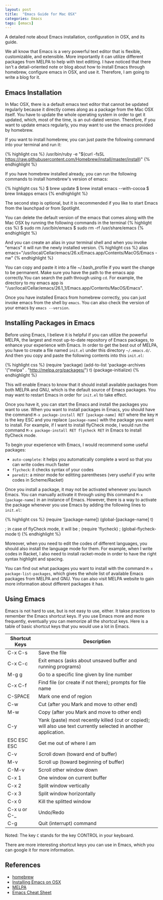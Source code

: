 ```yaml
---
layout: post
title:  "Emacs Guide for Mac OSX"
categories: Emacs
tags: [emacs]
---
```


A detailed note about Emacs installation, configuration in OSX, and its guide.

We all know that Emacs is a very powerful text editor that is flexible, customizable, and extensible. More importantly it can utilize different packages from MELPA to help with text editting. I have noticed that there isn't a detail-oriented note or blog about how to install Emacs through homebrew, configure emacs in OSX, and use it. Therefore, I am going to write a blog for it.

## Emacs Installation
In Mac OSX, there is a default emacs text editor that cannot be updated regularly because it directly comes along as a package from the Mac OSX itself. You have to update the whole operating system in order to get it updated, which, most of the time, is an out-dated version. Therefore, if you want to update emacs regularly, you may want to use the emacs provided by homebrew.

If you want to install homebrew, you can just paste the following command into your terminal and run it:

{% highlight css %}
/usr/bin/ruby -e "$(curl -fsSL https://raw.githubusercontent.com/Homebrew/install/master/install)"
{% endhighlight %}

If you have homebrew installed already, you can run the following commands to install homebrew's version of emacs:

{% highlight css %}
$ brew update
$ brew install emacs --with-cocoa
$ brew linkapps emacs
{% endhighlight %}

The second step is optional, but it is recommended if you like to start Emacs from the launchpad or from Spotlight.

You can delete the default version of the emacs that comes along with the Mac OSX by running the following commands in the terminal
{% highlight css %}
$ sudo rm /usr/bin/emacs
$ sudo rm -rf /usr/share/emacs
{% endhighlight %}

And you can create an alias in your terminal shell and when you invoke "emacs" it will run the newly installed version.
{% highlight css %}
alias emacs="/usr/local/Cellar/emacs/26.x/Emacs.app/Contents/MacOS/Emacs -nw"
{% endhighlight %}

You can copy and paste it into a file ~/.bash_profile if you want the change to be permanent. Make sure you have the path to the emacs app correctly.You can search the path through using `cd`. For example, the directory to my emacs app is "/usr/local/Cellar/emacs/26.1_1/Emacs.app/Contents/MacOS/Emacs".

Once you have installed Emacs from homebrew correctly, you can just invoke emacs from the shell by `emacs`. You can also check the version of your emacs by `emacs --version`.

## Installing Packages in Emacs

Before using Emacs, I believe it is helpful if you can utilize the powerful MELPA, the largest and most up-to-date repository of Emacs packages, to enhance your experience with Emacs. In order to get the best out of MELPA, you have to create a file named `init.el` under this directory `~/.emacs.d/`. And then you copy and paste the following contents into this `init.el`:

{% highlight css %}
(require 'package)
(add-to-list 'package-archives
             '("melpa" . "http://melpa.org/packages/")
             t)
(package-initialize)
{% endhighlight %}

This will enable Emacs to know that it should install available packages from both MELPA and GNU, which is the default source of Emacs packages. You may want to restart Emacs in order for `init.el` to take effect.

Once you have it, you can start the Emacs and install the packages you want to use. When you want to install packages in Emacs, you should have the command `M-x package-install RET [package-name] RET` where the key `M` is the key ESC and you replace `[package-name]` with the package you want to install. For example, if I want to install flyCheck mode, I would run the command `M-x package-install RET flycheck RET` in Emacs to install flyCheck mode.

To begin your experience with Emacs, I would recommend some useful packages:
* `auto-complete`: it helps you automatically complete a word so that you can write codes much faster
* `flycheck`: it checks syntax of your codes
* `paredit`: a minor mode for editting parentheses (very useful if you write codes in Scheme/Racket)

Once you install a package, it may not be activated whenever you launch Emacs. You can manually activate it through using this command `M-x [package-name]` in an instance of Emacs. However, there is a way to activate the package whenever you use Emacs by adding the following lines to `init.el`:

{% highlight css %}
(require '[package-name])
(global-[package-name] t)

; in case of flyCheck mode, it will be
; (require 'flycheck)
; (global-flycheck-mode t)
{% endhighlight %}

Moreover, when you need to edit the codes of different languages, you should also install the language mode for them. For example, when I write codes in Racket, I also need to install racket-mode in order to have the right syntax highlight and spacing.

You can find out what packages you want to install with the command `M-x package-list-packages`, which gives the whole list of available Emacs packages from MELPA and GNU. You can also visit MELPA website to gain more information about different packages it has.

## Using Emacs

Emacs is not hard to use, but is not easy to use, either. It takse practices to remember the Emacs shortcut keys. If you use Emacs more and more frequently, eventually you can memorize all the shortcut keys. Here is a table of basic shortcut keys that you would use a lot in Emacs.

| Shortcut Keys | Description                                                                                                      |
| ------------- | ------------------------------------------------------------                                                     |
| C-x C-s       | Save the file                                                                                                    |
| C-x C-c       | Exit emacs (asks about unsaved buffer and running programs)                                                      |
| M-g g         | Go to a specific line given by line number                                                                       |
| C-x C-f       | Find file (or create if not there); prompts for file name                                                        |
| C-SPACE       | Mark one end of region                                                                                           |
| C-w           | Cut (after you Mark and move to other end)                                                                       |
| M-w           | Copy (after you Mark and move to other end)                                                                      |
| C-y           | Yank (paste) most recently killed (cut or copied); will also use text currently selected in another application. |
| ESC ESC ESC   | Get me out of where I am                                                                                         |
| C-v           | Scroll down (toward end of buffer)                                                                               |
| M-v           | Scroll up (toward beginning of buffer)                                                                           |
| C-M-v         | Scroll other window down                                                                                         |
| C-x 1         | One window on current buffer                                                                                     |
| C-x 2         | Split window vertically                                                                                          |
| C-x 3         | Split window horizontally                                                                                        |
| C-x 0         | Kill the splitted window                                                                                         |
| C-x u or C-_  | Undo/Redo                                                                                                        |
| C-g           | Quit (interrupt) command                                                                                         |

Noted: The key `C` stands for the key CONTROL in your keyboard.

There are more interesting shortcut keys you can use in Emacs, which you can google it for more information.

## References
* [homebrew](https://brew.sh/)
* [Installing Emacs on OSX](http://wikemacs.org/wiki/Installing_Emacs_on_OS_X)
* [MELPA](https://melpa.org/#/)
* [Emacs Cheat Sheet](http://www.rgrjr.com/emacs/emacs_cheat.html)
